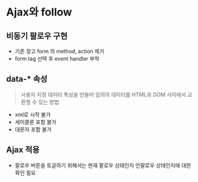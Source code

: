 # Ajax와 follow

## 비동기 팔로우 구현
- 기존 장고 form 의 method, action 제거
- form tag 선택 후 event handler 부착 

## data-* 속성
> 사용자 지정 데이터 특성을 만들어 임의의 데이터를 HTML과 DOM 사이에서 교환할 수 있는 방법

- xml로 시작 불가
- 세미콜론 포함 불가
- 대문자 포함 불가

## Ajax 적용
- 팔로우 버튼을 토글하기 위해서는 현재 팔로우 상태인지 언팔로우 상태인지에 대한 확인 필요
